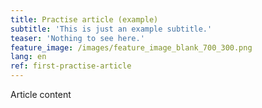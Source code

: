 ```yaml
---
title: Practise article (example)
subtitle: 'This is just an example subtitle.'
teaser: 'Nothing to see here.'
feature_image: /images/feature_image_blank_700_300.png
lang: en
ref: first-practise-article
---
```


Article content
